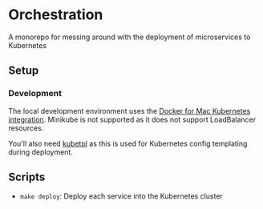 # Orchestration

A monorepo for messing around with the deployment of microservices to Kubernetes

## Setup

### Development

The local development environment uses the [Docker for Mac Kubernetes integration](https://docs.docker.com/docker-for-mac/#kubernetes). Minikube is not supported as it does not support LoadBalancer resources.

You'll also need [kubetpl](https://github.com/shyiko/kubetpl) as this is used for Kubernetes config templating during deployment.

## Scripts

* `make deploy`: Deploy each service into the Kubernetes cluster

